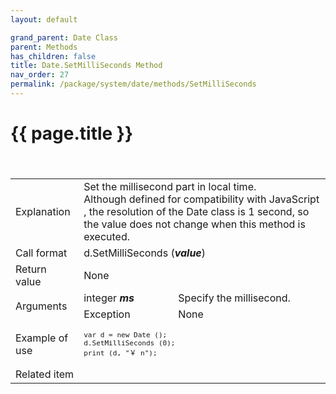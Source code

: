 ```yaml
---
layout: default

grand_parent: Date Class
parent: Methods
has_children: false
title: Date.SetMilliSeconds Method
nav_order: 27
permalink: /package/system/date/methods/SetMilliSeconds
---
```

# {{ page.title }}


<table>
  <tr>
    <td>Explanation</td>
    <td colspan="2">Set the millisecond part in local time.<br>Although defined for compatibility with JavaScript , the resolution of the Date class is 1 second, so the value does not change when this method is executed.</td>
  </tr>
 　<tr>
    <td>Call format</td>
    <td colspan="2">d.SetMilliSeconds (<b><i>value</i></b>)</td>
  </tr>
  <tr>
    <td>Return value</td>
    <td colspan="2">None</td>
  </tr>  
  <tr>
    <td rowspan="2">Arguments</td>
    <td>integer  <b><i>ms</i></b></td>
    <td>Specify the millisecond.</td>
  </tr>
  <tr>
    <td>Exception</td>
    <td colspan="2">None</td>
  </tr>
  <tr>
    <td>Example of use</td>
    <td colspan="2"><code><pre>var d = new Date ();
d.SetMilliSeconds (0);
print (d, "￥ n");</pre></code></td>
  </tr>
  <tr>
    <td>Related item</td>
    <td colspan="2"></td>
  </tr>
</table>